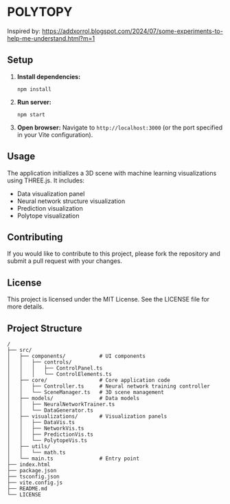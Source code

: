 # POLYTOPY

Inspired by: https://addxorrol.blogspot.com/2024/07/some-experiments-to-help-me-understand.html?m=1

## Setup

1. **Install dependencies:**
   ```
   npm install
   ```

1. **Run server:**
   ```
   npm start
   ```

1. **Open browser:**
   Navigate to `http://localhost:3000` (or the port specified in your Vite configuration).

## Usage

The application initializes a 3D scene with machine learning visualizations using THREE.js. It includes:

- Data visualization panel
- Neural network structure visualization
- Prediction visualization
- Polytope visualization

## Contributing

If you would like to contribute to this project, please fork the repository and submit a pull request with your changes.

## License

This project is licensed under the MIT License. See the LICENSE file for more details.

## Project Structure

```
/
├── src/
│   ├── components/           # UI components
│   │   ├── controls/
│   │   │   ├── ControlPanel.ts
│   │   │   └── ControlElements.ts
│   ├── core/                 # Core application code
│   │   ├── Controller.ts     # Neural network training controller
│   │   └── SceneManager.ts   # 3D scene management
│   ├── models/               # Data models
│   │   ├── NeuralNetworkTrainer.ts
│   │   └── DataGenerator.ts
│   ├── visualizations/       # Visualization panels
│   │   ├── DataVis.ts
│   │   ├── NetworkVis.ts
│   │   ├── PredictionVis.ts
│   │   └── PolytopeVis.ts
│   ├── utils/
│   │   └── math.ts
│   └── main.ts               # Entry point
├── index.html
├── package.json
├── tsconfig.json
├── vite.config.js
├── README.md
└── LICENSE
```